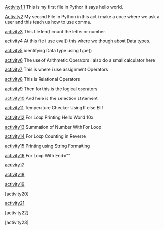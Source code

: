 [Activity1.1](https://github.com/JohnAxel04/ITCS102-FUNDAMENTALS-PROGRAMMING-PYTHON/blob/cc71aa0eb0fd38367567aa55efcb22c7b393cae8/Activity1.1.py)
This is my first file in Python it says hello world.

[Activity2](https://github.com/JohnAxel04/ITCS102-FUNDAMENTALS-PROGRAMMING-PYTHON/blob/85a4dd1d7ba0199c8c571433ed095991cd150fca/Activity2.py)
My second File in Python in this act i make a code where we ask a user and this teach us how to use comma.

[activity3](https://github.com/JohnAxel04/ITCS102-FUNDAMENTALS-PROGRAMMING-PYTHON/blob/f799656fd0ef98e0b8904a441e72a81b9ce0e133/activity3.py)
This file len() count the letter or number.

[activity4](https://github.com/JohnAxel04/ITCS102-FUNDAMENTALS-PROGRAMMING-PYTHON/blob/0a09579c4837a26c356b6c32c775fc4277256af7/activity4.py)
At this file i use eval() this where we though about Data types.

[activity5](https://github.com/JohnAxel04/ITCS102-FUNDAMENTALS-PROGRAMMING-PYTHON/blob/bd3d6a37ed27964ae2ac3666e1732e3e0c62c5ae/activity5.py)
identifying Data type using type()

[activity6](https://github.com/JohnAxel04/ITCS102-FUNDAMENTALS-PROGRAMMING-PYTHON/blob/17f6019733925d440e48f40bea244372e52c5c24/activity6.py)
The use of Arithmetic Operators i also do a small calculator here

[activity7](https://github.com/JohnAxel04/ITCS102-FUNDAMENTALS-PROGRAMMING-PYTHON/blob/17f6019733925d440e48f40bea244372e52c5c24/activity7.py)
This is where i use assignment Operators

[activity8](https://github.com/JohnAxel04/ITCS102-FUNDAMENTALS-PROGRAMMING-PYTHON/blob/17f6019733925d440e48f40bea244372e52c5c24/activity8.py)
This is Relational Operators

[activity9](https://github.com/JohnAxel04/ITCS102-FUNDAMENTALS-PROGRAMMING-PYTHON/blob/17f6019733925d440e48f40bea244372e52c5c24/activity9.py)
Then for this is the logical operators

[activity10](https://github.com/JohnAxel04/ITCS102-FUNDAMENTALS-PROGRAMMING-PYTHON/blob/17f6019733925d440e48f40bea244372e52c5c24/activity10.py)
And here is the selection statement

[activity11](https://github.com/JohnAxel04/ITCS102-FUNDAMENTALS-PROGRAMMING-PYTHON/blob/67bd054deb2b3363fa3d6db688b98ec84f61885a/Activity11.py)
Temperature Checker Using If else Elif

[activity12](https://github.com/JohnAxel04/ITCS102-FUNDAMENTALS-PROGRAMMING-PYTHON/blob/67bd054deb2b3363fa3d6db688b98ec84f61885a/Activity12.py)
For Loop Printing Hello World 10x

[activity13](https://github.com/JohnAxel04/ITCS102-FUNDAMENTALS-PROGRAMMING-PYTHON/blob/67bd054deb2b3363fa3d6db688b98ec84f61885a/Activity13.py)
Summation of Number With For Loop

[activity14](https://github.com/JohnAxel04/ITCS102-FUNDAMENTALS-PROGRAMMING-PYTHON/blob/67bd054deb2b3363fa3d6db688b98ec84f61885a/Activity14.py)
For Loop Counting in Reverse

[activity15](https://github.com/JohnAxel04/ITCS102-FUNDAMENTALS-PROGRAMMING-PYTHON/blob/67bd054deb2b3363fa3d6db688b98ec84f61885a/Activity15.py)
Printing using String Formatting

[activity16](https://github.com/JohnAxel04/ITCS102-FUNDAMENTALS-PROGRAMMING-PYTHON/blob/67bd054deb2b3363fa3d6db688b98ec84f61885a/Activity16.py)
For Loop With End=""

[activity17](https://github.com/JohnAxel04/ITCS102-FUNDAMENTALS-PROGRAMMING-PYTHON/blob/67bd054deb2b3363fa3d6db688b98ec84f61885a/Activity17.py)

[activity18](https://github.com/JohnAxel04/ITCS102-FUNDAMENTALS-PROGRAMMING-PYTHON/blob/67bd054deb2b3363fa3d6db688b98ec84f61885a/Activity18.py)

[activity19](https://github.com/JohnAxel04/ITCS102-FUNDAMENTALS-PROGRAMMING-PYTHON/blob/67bd054deb2b3363fa3d6db688b98ec84f61885a/Activity19.py)

[activity20]

[activity21](https://github.com/JohnAxel04/ITCS102-FUNDAMENTALS-PROGRAMMING-PYTHON/blob/67bd054deb2b3363fa3d6db688b98ec84f61885a/Activity21.py)

[activity22]

[activity23]
